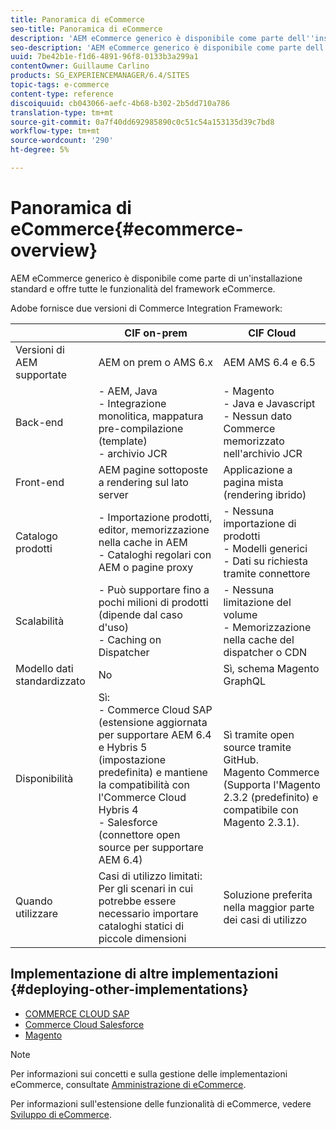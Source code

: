 ```yaml
---
title: Panoramica di eCommerce
seo-title: Panoramica di eCommerce
description: 'AEM eCommerce generico è disponibile come parte dell''installazione standard e offre tutte le funzionalità del framework eCommerce.  '
seo-description: 'AEM eCommerce generico è disponibile come parte dell''installazione standard e offre tutte le funzionalità del framework eCommerce.  '
uuid: 7be42b1e-f1d6-4891-96f8-0133b3a299a1
contentOwner: Guillaume Carlino
products: SG_EXPERIENCEMANAGER/6.4/SITES
topic-tags: e-commerce
content-type: reference
discoiquuid: cb043066-aefc-4b68-b302-2b5dd710a786
translation-type: tm+mt
source-git-commit: 0a7f40dd692985890c0c51c54a153135d39c7bd8
workflow-type: tm+mt
source-wordcount: '290'
ht-degree: 5%

---
```



# Panoramica di eCommerce{#ecommerce-overview}

AEM eCommerce generico è disponibile come parte di un&#39;installazione standard e offre tutte le funzionalità del framework eCommerce.

 Adobe fornisce due versioni di Commerce Integration Framework:

|  | CIF on-prem | CIF Cloud |
|-------------------------|--------------------------------------------------------------------------------------------------------------------------------------------------------------------------------------------------------|------------------------------------------------------------------------------------------------------------------------|
| Versioni di AEM supportate | AEM on prem o AMS 6.x | AEM AMS 6.4 e 6.5 |
| Back-end | - AEM, Java <br> - Integrazione monolitica, mappatura pre-compilazione (template)<br> - archivio JCR | - Magento <br>- Java e Javascript <br>- Nessun dato Commerce memorizzato nell&#39;archivio JCR |
| Front-end | AEM pagine sottoposte a rendering sul lato server | Applicazione a pagina mista (rendering ibrido) |
| Catalogo prodotti | - Importazione prodotti, editor, memorizzazione nella cache in AEM <br>- Cataloghi regolari con AEM o pagine proxy | - Nessuna importazione di prodotti <br>- Modelli generici <br>- Dati su richiesta tramite connettore |
| Scalabilità | - Può supportare fino a pochi milioni di prodotti (dipende dal caso d&#39;uso) <br> - Caching on Dispatcher | - Nessuna limitazione del volume <br>- Memorizzazione nella cache del dispatcher o CDN |
| Modello dati standardizzato | No | Sì, schema Magento GraphQL |
| Disponibilità | Sì:<br> - Commerce Cloud SAP (estensione aggiornata per supportare AEM 6.4 e Hybris 5 (impostazione predefinita) e mantiene la compatibilità con l&#39;Commerce Cloud Hybris 4 <br>- Salesforce (connettore open source per supportare AEM 6.4) | Sì tramite open source tramite GitHub. <br> Magento Commerce (Supporta l&#39;Magento 2.3.2 (predefinito) e compatibile con Magento 2.3.1). |
| Quando utilizzare | Casi di utilizzo limitati: Per gli scenari in cui potrebbe essere necessario importare cataloghi statici di piccole dimensioni | Soluzione preferita nella maggior parte dei casi di utilizzo |


## Implementazione di altre implementazioni {#deploying-other-implementations}

* [COMMERCE CLOUD SAP](/help/sites-deploying/sap-commerce-cloud.md)
* [Commerce Cloud Salesforce](https://github.com/adobe/commerce-salesforce)
* [Magento](https://www.adobe.io/apis/experiencecloud/commerce-integration-framework/integrations.html#!AdobeDocs/commerce-cif-documentation/master/integrations/02-AEM-Magento.md)

>[!NOTE]
>
>Per informazioni sui concetti e sulla gestione delle implementazioni eCommerce, consultate [Amministrazione di eCommerce](/help/sites-administering/ecommerce.md).
>
>Per informazioni sull&#39;estensione delle funzionalità di eCommerce, vedere [Sviluppo di eCommerce](/help/sites-developing/ecommerce.md).

